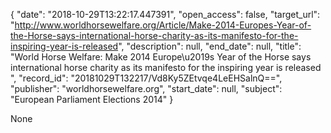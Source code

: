 {
  "date": "2018-10-29T13:22:17.447391", 
  "open_access": false, 
  "target_url": "http://www.worldhorsewelfare.org/Article/Make-2014-Europes-Year-of-the-Horse-says-international-horse-charity-as-its-manifesto-for-the-inspiring-year-is-released", 
  "description": null, 
  "end_date": null, 
  "title": "World Horse Welfare: Make 2014 Europe\u2019s Year of the Horse says international horse charity as its manifesto for the inspiring year is released ", 
  "record_id": "20181029T132217/Vd8Ky5ZEtvqe4LeEHSalnQ==", 
  "publisher": "worldhorsewelfare.org", 
  "start_date": null, 
  "subject": "European Parliament Elections 2014"
}

None